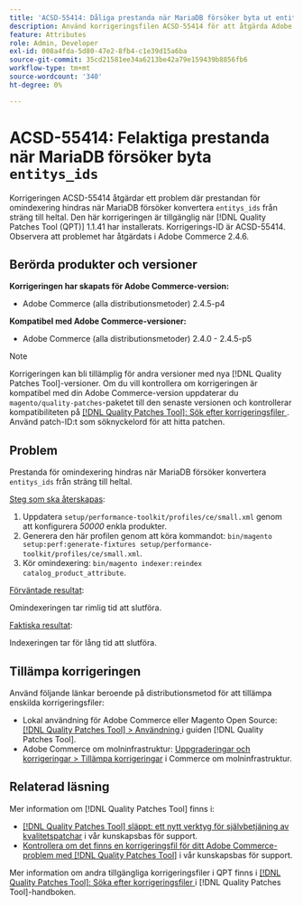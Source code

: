 ```yaml
---
title: 'ACSD-55414: Dåliga prestanda när MariaDB försöker byta ut entitys_ids'
description: Använd korrigeringsfilen ACSD-55414 för att åtgärda Adobe Commerce-problemet när MariaDB försöker konvertera "entitys_ids" från sträng till heltal, vilket förhindrar prestandan vid omindexering.
feature: Attributes
role: Admin, Developer
exl-id: 008a4fda-5d80-47e2-8fb4-c1e39d15a6ba
source-git-commit: 35cd21581ee34a6213be42a79e159439b8856fb6
workflow-type: tm+mt
source-wordcount: '340'
ht-degree: 0%

---
```


# ACSD-55414: Felaktiga prestanda när MariaDB försöker byta `entitys_ids`

Korrigeringen ACSD-55414 åtgärdar ett problem där prestandan för omindexering hindras när MariaDB försöker konvertera `entitys_ids` från sträng till heltal. Den här korrigeringen är tillgänglig när [!DNL Quality Patches Tool (QPT)] 1.1.41 har installerats. Korrigerings-ID är ACSD-55414. Observera att problemet har åtgärdats i Adobe Commerce 2.4.6.

## Berörda produkter och versioner

**Korrigeringen har skapats för Adobe Commerce-version:**

* Adobe Commerce (alla distributionsmetoder) 2.4.5-p4

**Kompatibel med Adobe Commerce-versioner:**

* Adobe Commerce (alla distributionsmetoder) 2.4.0 - 2.4.5-p5

>[!NOTE]
>
>Korrigeringen kan bli tillämplig för andra versioner med nya [!DNL Quality Patches Tool]-versioner. Om du vill kontrollera om korrigeringen är kompatibel med din Adobe Commerce-version uppdaterar du `magento/quality-patches`-paketet till den senaste versionen och kontrollerar kompatibiliteten på [[!DNL Quality Patches Tool]: Sök efter korrigeringsfiler ](https://experienceleague.adobe.com/tools/commerce-quality-patches/index.html?lang=sv-SE). Använd patch-ID:t som söknyckelord för att hitta patchen.

## Problem

Prestanda för omindexering hindras när MariaDB försöker konvertera `entitys_ids` från sträng till heltal.

<u>Steg som ska återskapas</u>:

1. Uppdatera `setup/performance-toolkit/profiles/ce/small.xml` genom att konfigurera *50000* enkla produkter.
1. Generera den här profilen genom att köra kommandot: `bin/magento setup:perf:generate-fixtures setup/performance-toolkit/profiles/ce/small.xml`.
1. Kör omindexering: `bin/magento indexer:reindex catalog_product_attribute`.

<u>Förväntade resultat</u>:

Omindexeringen tar rimlig tid att slutföra.

<u>Faktiska resultat</u>:

Indexeringen tar för lång tid att slutföra.

## Tillämpa korrigeringen

Använd följande länkar beroende på distributionsmetod för att tillämpa enskilda korrigeringsfiler:

* Lokal användning för Adobe Commerce eller Magento Open Source: [[!DNL Quality Patches Tool] > Användning ](https://experienceleague.adobe.com/docs/commerce-operations/tools/quality-patches-tool/usage.html?lang=sv-SE) i guiden [!DNL Quality Patches Tool].
* Adobe Commerce om molninfrastruktur: [Uppgraderingar och korrigeringar > Tillämpa korrigeringar](https://experienceleague.adobe.com/docs/commerce-cloud-service/user-guide/develop/upgrade/apply-patches.html?lang=sv-SE) i Commerce om molninfrastruktur.

## Relaterad läsning

Mer information om [!DNL Quality Patches Tool] finns i:

* [[!DNL Quality Patches Tool] släppt: ett nytt verktyg för självbetjäning av kvalitetspatchar](/help/announcements/adobe-commerce-announcements/magento-quality-patches-released-new-tool-to-self-serve-quality-patches.md) i vår kunskapsbas för support.
* [Kontrollera om det finns en korrigeringsfil för ditt Adobe Commerce-problem med  [!DNL Quality Patches Tool]](/help/support-tools/patches-available-in-qpt-tool/check-patch-for-magento-issue-with-magento-quality-patches.md) i vår kunskapsbas för support.

Mer information om andra tillgängliga korrigeringsfiler i QPT finns i [[!DNL Quality Patches Tool]: Söka efter korrigeringsfiler ](https://experienceleague.adobe.com/tools/commerce-quality-patches/index.html?lang=sv-SE) i [!DNL Quality Patches Tool]-handboken.

